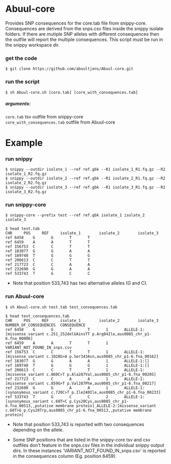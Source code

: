 # Abuul-core
Provides SNP consequences for the core.tab file from snippy-core. Consequences are derived from the snps.csv files inside the snippy isolate folders. If there are mutiple SNP alleles with different consequences then the outfile will report the multiple  consequences. This script must be run in the snippy workspace dir.

### get the code
``$ git clone https://github.com/abuultjens/Abuul-core.git``

### run the script
``$ sh Abuul-core.sh [core.tab] [core_with_consequences.tab]``

##### arguments: 
``core.tab`` tsv outfile from snippy-core  
``core_with_consequences.tab`` outfile from Abuul-core  

# Example

### run snippy
``$ snippy --outdir isolate_1 --ref ref.gbk --R1 isolate_1_R1.fq.gz --R2 isolate_1_R2.fq.gz``  
``$ snippy --outdir isolate_2 --ref ref.gbk --R1 isolate_2_R1.fq.gz --R2 isolate_2_R2.fq.gz``  
``$ snippy --outdir isolate_3 --ref ref.gbk --R1 isolate_3_R1.fq.gz --R2 isolate_3_R2.fq.gz``

### run snippy-core
``$ snippy-core --prefix test --ref ref.gbk isolate_1 isolate_2 isolate_3``  

``$ head test.tab``  
``CHR     POS     REF     isolate_1        isolate_2        isolate_3``  
``ref 6458    G       G       T       T``  
``ref 6459    A       A       T       T``  
``ref 156753  C       C       T       T``  
``ref 183077  G       G       A       A``  
``ref 189748  T       G       G       G``  
``ref 206613  C       C       T       T``  
``ref 217723  C       C       A       A``  
``ref 232690  G       G       A       A``  
``ref 533743  T       G       C       C``  

* Note that position 533,743 has two alternative alleles (G and C).

### run Abuul-core
``$ sh Abuul-core.sh test.tab test_consequences.tab``  

``$ head test_consequences.tab ``  
``CHR     POS     REF     isolate_1        isolate_2        isolate_3        NUMBER_OF_CONSEQUENCES  CONSEQUENCE``  
``ref 6458    G       G       T       T       1       ALLELE-1:[missense_variant c.251_252delGAinsTT p.Arg84Ile,aus0085_chr_p1-6.fna_00006]``  
``ref 6459    A       A       T       T       1       VARIANT_NOT_FOUND_IN_snps.csv``  
``ref 156753  C       C       T       T       1       ALLELE-1:[missense_variant c.1028G>A p.Ser343Asn,aus0085_chr_p1-6.fna_00162]``  
``ref 183077  G       G       A       A       1       ALLELE-1:[]``  
``ref 189748  T       G       G       G       1       ALLELE-1:[]``  
``ref 206613  C       C       T       T       1       ALLELE-1:[missense_variant c.860C>T p.Ala287Val,aus0085_chr_p1-6.fna_00205]``  
``ref 217723  C       C       A       A       1       ALLELE-1:[missense_variant c.859G>T p.Val287Phe,aus0085_chr_p1-6.fna_00217]``  
``ref 232690  G       G       A       A       1       ALLELE-1:[synonymous_variant c.720C>T p.Ile240Ile,aus0085_chr_p1-6.fna_00233]``  
``ref 533743  T       G       C       C       2       ALLELE-1:[synonymous_variant c.60T>C p.Cys20Cys,aus0085_chr_p1-6.fna_00513,,putative membrane protein]_ALLELE-2:[missense_variant c.60T>G p.Cys20Trp,aus0085_chr_p1-6.fna_00513,,putative membrane protein]`` 

* Note that position 533,743 is reported with two consequences depending on the allele.

* Some SNP positions that are listed in the snippy-core tsv and csv outfiles don't feature in the snps.csv files in the individual snippy output dirs. In these instances 'VARIANT_NOT_FOUND_IN_snps.csv' is reported in the consequences column (Eg. position 6459).



